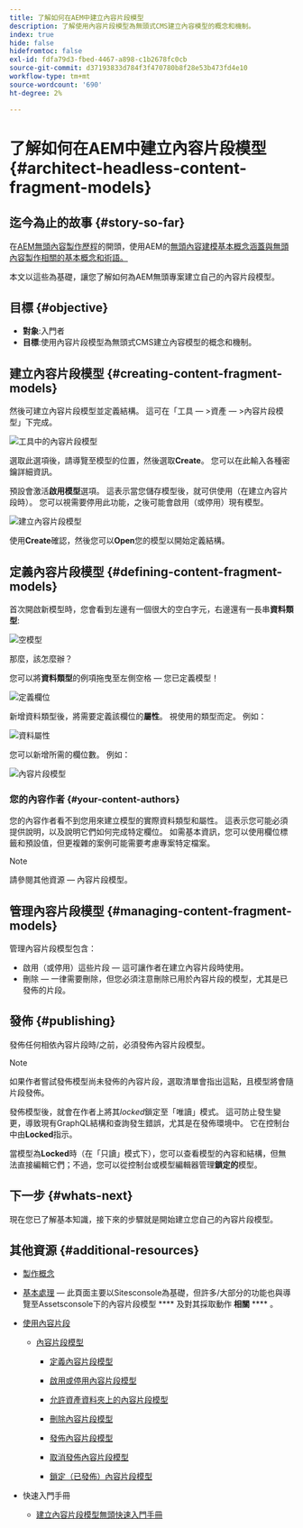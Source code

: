 ```yaml
---
title: 了解如何在AEM中建立內容片段模型
description: 了解使用內容片段模型為無頭式CMS建立內容模型的概念和機制。
index: true
hide: false
hidefromtoc: false
exl-id: fdfa79d3-fbed-4467-a898-c1b2678fc0cb
source-git-commit: d37193833d784f3f470780b8f28e53b473fd4e10
workflow-type: tm+mt
source-wordcount: '690'
ht-degree: 2%

---
```


# 了解如何在AEM中建立內容片段模型 {#architect-headless-content-fragment-models}

## 迄今為止的故事 {#story-so-far}

在[AEM無頭內容製作歷程](overview.md)的開頭，使用AEM的[無頭內容建模基本概念涵蓋與無頭內容製作相關的基本概念和術語。](basics.md)

本文以這些為基礎，讓您了解如何為AEM無頭專案建立自己的內容片段模型。

## 目標 {#objective}

* **對象**:入門者
* **目標**:使用內容片段模型為無頭式CMS建立內容模型的概念和機制。

<!-- which persona does this? -->
<!-- and who allows the configuration on the folders? -->

<!--
## Enabling Content Fragment Models {#enabling-content-fragment-models}

At the very start you need to enable Content Fragment Models for your site, this is done in the Configuration Browser; under Tools -> General -> Configuration Browser. You can either select to configure the global entry, or create a new configuration. For example:

![Define configuration](/help/assets/content-fragments/assets/cfm-conf-01.png)

>[!NOTE]
>
>See Additional Resources - Content Fragments in the Configuration Browser
-->

## 建立內容片段模型 {#creating-content-fragment-models}

然後可建立內容片段模型並定義結構。 這可在「工具 — >資產 — >內容片段模型」下完成。

![工具中的內容片段模型](assets/cfm-tools.png)

選取此選項後，請導覽至模型的位置，然後選取&#x200B;**Create**。 您可以在此輸入各種密鑰詳細資訊。

預設會激活&#x200B;**啟用模型**&#x200B;選項。 這表示當您儲存模型後，就可供使用（在建立內容片段時）。 您可以視需要停用此功能，之後可能會啟用（或停用）現有模型。

![建立內容片段模型](/help/assets/content-fragments/assets/cfm-models-02.png)

使用&#x200B;**Create**&#x200B;確認，然後您可以&#x200B;**Open**&#x200B;您的模型以開始定義結構。

## 定義內容片段模型 {#defining-content-fragment-models}

首次開啟新模型時，您會看到左邊有一個很大的空白字元，右邊還有一長串&#x200B;**資料類型**:

![空模型](/help/assets/content-fragments/assets/cfm-models-03.png)

那麼，該怎麼辦？

您可以將&#x200B;**資料類型**&#x200B;的例項拖曳至左側空格 — 您已定義模型！

![定義欄位](/help/assets/content-fragments/assets/cfm-models-04.png)

新增資料類型後，將需要定義該欄位的&#x200B;**屬性**。 視使用的類型而定。 例如：

![資料屬性](/help/assets/content-fragments/assets/cfm-models-05.png)

您可以新增所需的欄位數。 例如：

![內容片段模型](/help/assets/content-fragments/assets/cfm-models-07.png)

### 您的內容作者 {#your-content-authors}

您的內容作者看不到您用來建立模型的實際資料類型和屬性。 這表示您可能必須提供說明，以及說明它們如何完成特定欄位。 如需基本資訊，您可以使用欄位標籤和預設值，但更複雜的案例可能需要考慮專案特定檔案。

>[!NOTE]
>
>請參閱其他資源 — 內容片段模型。

## 管理內容片段模型 {#managing-content-fragment-models}

<!-- needs more details -->

管理內容片段模型包含：

* 啟用（或停用）這些片段 — 這可讓作者在建立內容片段時使用。
* 刪除 — 一律需要刪除，但您必須注意刪除已用於內容片段的模型，尤其是已發佈的片段。

## 發佈 {#publishing}

<!-- needs more details -->

發佈任何相依內容片段時/之前，必須發佈內容片段模型。

>[!NOTE]
>
>如果作者嘗試發佈模型尚未發佈的內容片段，選取清單會指出這點，且模型將會隨片段發佈。

發佈模型後，就會在作者上將其&#x200B;*locked*&#x200B;鎖定至「唯讀」模式。 這可防止發生變更，導致現有GraphQL結構和查詢發生錯誤，尤其是在發佈環境中。 它在控制台中由&#x200B;**Locked**&#x200B;指示。

當模型為&#x200B;**Locked**&#x200B;時（在「只讀」模式下），您可以查看模型的內容和結構，但無法直接編輯它們；不過，您可以從控制台或模型編輯器管理&#x200B;**鎖定的**&#x200B;模型。

## 下一步 {#whats-next}

現在您已了解基本知識，接下來的步驟就是開始建立您自己的內容片段模型。

## 其他資源 {#additional-resources}

* [製作概念](/help/sites-cloud/authoring/getting-started/concepts.md)

* [基本處理](/help/sites-cloud/authoring/getting-started/basic-handling.md)  — 此頁面主要以Sitesconsole為基礎，但許多/大部分的功能也與導覽至Assetsconsole下的內容片段模型 **** 及對其採取動作 **相關**  **** 。

* [使用內容片段](/help/assets/content-fragments/content-fragments.md)

   * [內容片段模型](/help/assets/content-fragments/content-fragments-models.md)

      * [定義內容片段模型](/help/assets/content-fragments/content-fragments-models.md#defining-your-content-fragment-model)

      * [啟用或停用內容片段模型](/help/assets/content-fragments/content-fragments-models.md#enabling-disabling-a-content-fragment-model)

      * [允許資產資料夾上的內容片段模型](/help/assets/content-fragments/content-fragments-models.md#allowing-content-fragment-models-assets-folder)

      * [刪除內容片段模型](/help/assets/content-fragments/content-fragments-models.md#deleting-a-content-fragment-model)

      * [發佈內容片段模型](/help/assets/content-fragments/content-fragments-models.md#publishing-a-content-fragment-model)

      * [取消發佈內容片段模型](/help/assets/content-fragments/content-fragments-models.md#unpublishing-a-content-fragment-model)

      * [鎖定（已發佈）內容片段模型](/help/assets/content-fragments/content-fragments-models.md#locked-published-content-fragment-models)

* 快速入門手冊

   * [建立內容片段模型無頭快速入門手冊](/help/implementing/developing/headless/getting-started/create-content-model.md)

